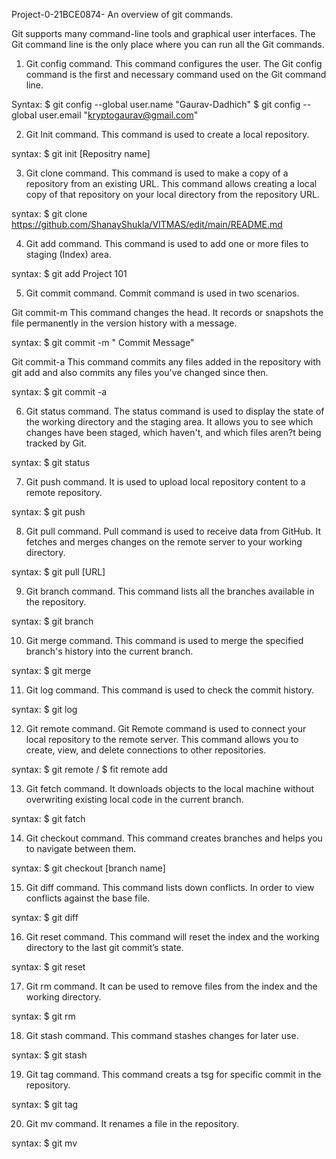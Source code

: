 Project-0-21BCE0874-
An overview of git commands.

Git supports many command-line tools and graphical user interfaces. The Git command line is the only place where you can run all the Git commands.

1. Git config command.
This command configures the user. The Git config command is the first and necessary command used on the Git command line.

Syntax:
$ git config --global user.name "Gaurav-Dadhich" $ git config --global user.email "kryptogaurav@gmail.com"

2. Git Init command.
This command is used to create a local repository.

syntax:
$ git init [Repositry name]

3. Git clone command.
This command is used to make a copy of a repository from an existing URL. This command allows creating a local copy of that repository on your local directory from the repository URL.

syntax:
$ git clone https://github.com/ShanayShukla/VITMAS/edit/main/README.md

4. Git add command.
This command is used to add one or more files to staging (Index) area.

syntax:
$ git add Project 101

5. Git commit command.
Commit command is used in two scenarios.

Git commit-m
This command changes the head. It records or snapshots the file permanently in the version history with a message.

syntax:
$ git commit -m " Commit Message"

Git commit-a
This command commits any files added in the repository with git add and also commits any files you've changed since then.

syntax:
$ git commit -a

6. Git status command.
The status command is used to display the state of the working directory and the staging area. It allows you to see which changes have been staged, which haven't, and which files aren?t being tracked by Git.

syntax:
$ git status

7. Git push command.
It is used to upload local repository content to a remote repository.

syntax:
$ git push

8. Git pull command.
Pull command is used to receive data from GitHub. It fetches and merges changes on the remote server to your working directory.

syntax:
$ git pull [URL]

9. Git branch command.
This command lists all the branches available in the repository.

syntax:
$ git branch

10. Git merge command.
This command is used to merge the specified branch's history into the current branch.

syntax:
$ git merge

11. Git log command.
This command is used to check the commit history.

syntax:
$ git log

12. Git remote command.
Git Remote command is used to connect your local repository to the remote server. This command allows you to create, view, and delete connections to other repositories.

syntax:
$ git remote / $ fit remote add

13. Git fetch command.
It downloads objects to the local machine without overwriting existing local code in the current branch.

syntax:
$ git fatch

14. Git checkout command.
This command creates branches and helps you to navigate between them.

syntax:
$ git checkout [branch name]

15. Git diff command.
This command lists down conflicts. In order to view conflicts against the base file.

syntax:
$ git diff

16. Git reset command.
This command will reset the index and the working directory to the last git commit’s state.

syntax:
$ git reset

17. Git rm command.
It can be used to remove files from the index and the working directory.

syntax:
$ git rm

18. Git stash command.
This command stashes changes for later use.

syntax:
$ git stash

19. Git tag command.
This command creats a tsg for specific commit in the repository.

syntax:
$ git tag

20. Git mv command.
It renames a file in the repository.

syntax:
$ git mv
